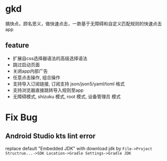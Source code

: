 # gkd

搞快点，顾名思义，做快速点击，一款基于无障碍和自定义匹配规则的快速点击app

## feature

- 扩展自css选择器语法的高级选择语法
- 跳过启动页面
- 关闭app内部广告
- 任意点击操作, 组合操作
- 支持导入订阅链接, 订阅支持 json/json5/yaml/toml 格式
- 支持浏览器直接跳转导入规则至app
- 无障碍模式, shizuku 模式, root 模式, 设备管理员 模式


# Fix Bug

## Android Studio kts lint error

replace default "Embedded JDK" with download jdk by `File->Project Structrue...->SDK Location->Gradle Settings->Gradle JDK`
